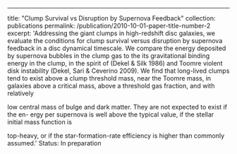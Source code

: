 ---
title: "Clump Survival vs Disruption by Supernova Feedback"
collection: publications
permalink: /publication/2010-10-01-paper-title-number-2
excerpt: 'Addressing the giant clumps in high-redshift disc galaxies, we evaluate the conditions for clump survival versus disruption by supernova feedback in a disc dynamical timescale. We compare the energy deposited by supernova bubbles in the clump gas to the its gravitational binding energy in the clump, in the spirit of (Dekel & Silk 1986) and Toomre violent disk instability (Dekel, Sari & Ceverino 2009). We find that long-lived clumps tend to exist above a clump threshold mass, near the Toomre mass, in galaxies above a critical mass, above a threshold gas fraction, and with relatively

low central mass of bulge and dark matter. They are not expected to exist if the en-
ergy per supernova is well above the typical value, if the stellar initial mass function is

top-heavy, or if the star-formation-rate efficiency is higher than commonly assumed.'
Status: In preparation
